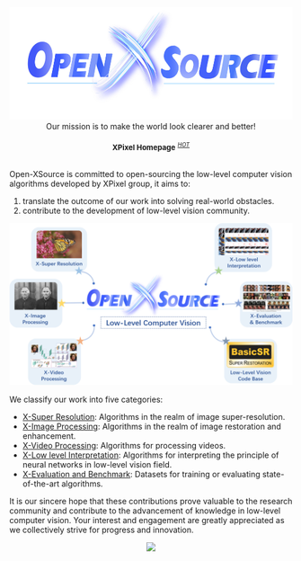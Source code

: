 <div align="center">
  <img src="https://github.com/XPixelGroup/.github/blob/main/profile/assets/main.jpg" height="200"/><br>Our mission is to make the world look clearer and better!
  <div>&nbsp;</div>
  <div align="center">
    <b><font size="2">XPixel Homepage</font></b>
    <sup>
      <a href="http://xpixel.group/">
        <i><font size="1">HOT</font></i>
      </a>
    </sup>
  </div>
</div>
<div>&nbsp;</div>

Open-XSource is committed to open-sourcing the low-level computer vision algorithms developed by XPixel group, it aims to:

1. translate the outcome of our work into solving real-world obstacles.
2. contribute to the development of low-level vision community.

<div align="center">
  <img src="https://github.com/XPixelGroup/.github/blob/main/profile/assets/arch_v2.png" width="700"/>
</div>

We classify our work into five categories:

- [X-Super Resolution](https://github.com/XPixelGroup/X-Super-Resolution): Algorithms in the realm of image super-resolution.
- [X-Image Processing](https://github.com/XPixelGroup/X-Image-Processing): Algorithms in the realm of image restoration and enhancement.
- [X-Video Processing](https://github.com/XPixelGroup/X-Video-Processing): Algorithms for processing videos.
- [X-Low level Interpretation](https://github.com/XPixelGroup/X-Low-level-Interpretation): Algorithms for interpreting the principle of neural networks in low-level vision field.
- [X-Evaluation and Benchmark](https://github.com/XPixelGroup/X-Evaluation-and-Benchmark): Datasets for training or evaluating state-of-the-art algorithms.

It is our sincere hope that these contributions prove valuable to the research community and contribute to the advancement of knowledge in low-level computer vision. Your interest and engagement are greatly appreciated as we collectively strive for progress and innovation.

<div align="center">
  <img src="https://github.com/XPixelGroup/.github/blob/main/profile/assets/metaverse.jpg"/>
</div>
